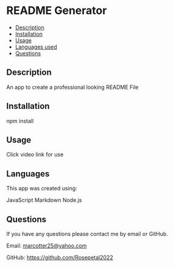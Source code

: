 # README Generator

  * [Description](#description)
  * [Installation](#installation)
  * [Usage](#usage)
  * [Languages used](#languages)
  * [Questions](#email)
  
  
  ## Description 

  An app to create a professional looking README File

  ## Installation

  npm install

  ## Usage

  Click video link for use
  

  ## Languages

  This app was created using:
  
  JavaScript
  Markdown
  Node.js

  ## Questions

  If you have any questions please contact me by email or GitHub.

  Email: marcotter25@yahoo.com

  GitHub: https://github.com/Rosepetal2022


